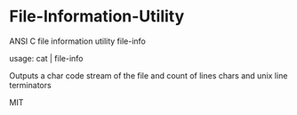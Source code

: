 # File-Information-Utility
ANSI C file information utility file-info

usage: cat <FILE> | file-info

Outputs a char code stream of the file and count of lines chars and unix line terminators

MIT
